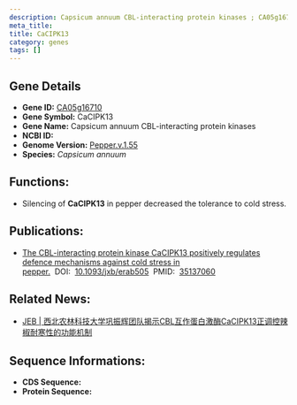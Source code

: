 ```yaml
---
description: Capsicum annuum CBL-interacting protein kinases ; CA05g16710 ; Capsicum annuum
meta_title:
title: CaCIPK13
category: genes
tags: []
---
```


## Gene Details
- **Gene ID:**	[CA05g16710](CA05g16710)
- **Gene Symbol:** CaCIPK13
- **Gene Name:** Capsicum annuum CBL-interacting protein kinases
- **NCBI ID:** [](https://www.ncbi.nlm.nih.gov/gene/?term=)
- **Genome Version:** [Pepper.v.1.55]()
- **Species:** *Capsicum annuum*

## Functions:
   - Silencing of **CaCIPK13** in pepper decreased the tolerance to cold stress. 

## Publications:
   - [The CBL-interacting protein kinase CaCIPK13 positively regulates defence mechanisms against cold stress in pepper.]( https://academic.oup.com/jxb/article/73/5/1655/6432087)&nbsp;&nbsp;DOI:&nbsp;&nbsp;[10.1093/jxb/erab505](https://academic.oup.com/jxb/article/73/5/1655/6432087)&nbsp;&nbsp;PMID:&nbsp;&nbsp;[35137060](https://pubmed.ncbi.nlm.nih.gov/35137060/)

## Related News:
   - [JEB | 西北农林科技大学巩振辉团队揭示CBL互作蛋白激酶CaCIPK13正调控辣椒耐寒性的功能机制](https://mp.weixin.qq.com/s?__biz=Mzg3MDEwNDEyMg==&mid=2247521164&idx=6&sn=9486aa2bbc4bc9457498f4a31cdf4f32&chksm=ce903ed9f9e7b7cf39fe7e371a60ca8e36f4a32fa97f405649f09db6f9562df91f25c37fa476&scene=27#wechat_redirect)

## Sequence Informations:
- **CDS Sequence:**
- **Protein Sequence:**
